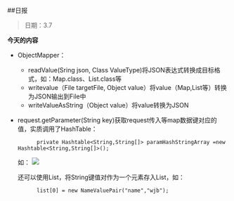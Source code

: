 ##日报
> 日期：3.7

**今天的内容**

* ObjectMapper：
	* readValue(Sring json, Class ValueType)将JSON表达式转换成目标格式，如：Map.class、List.class等
	* writevalue（File targetFile, Object value）将value（Map,List等）转换为JSON输出到File中
	* writeValueAsString（Object value）将value转换为JSON
* request.getParameter(String key)获取request传入等map数据键对应的值，实质调用了HashTable：

			private Hashtable<String,String[]> paramHashStringArray =new Hashtable<String,String[]>();
			
	如：
	![](http://img.my.csdn.net/uploads/201212/28/1356684893_3073.jpg)
	
	还可以使用List<NameValuePair>，将String键值对作为一个元素存入List，如：
	
			list[0] = new NameValuePair("name","wjb");